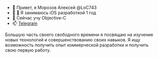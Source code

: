 - 👋 Привет, я Морозов Алексей @LoC743
- :iphone: 👀 Я занимаюсь iOS разработкой 1 год
- 🌱 Сейчас учу Objective-C
- 📫 [Telegram](https://t.me/loc743)

Большую часть своего свободного времени я посвящаю на изучение новых технологий и совершенствованию своих навыков.
Я ищу возможность получить опыт коммерческой разработки и получить свою первую работу.
